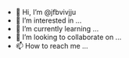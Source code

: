 - 👋 Hi, I’m @jfbvivjju
- 👀 I’m interested in ...
- 🌱 I’m currently learning ...
- 💞️ I’m looking to collaborate on ...
- 📫 How to reach me ...

<!---
jfbvivjju/jfbvivjju is a ✨ special ✨ repository because its `README.md` (this file) appears on your GitHub profile.
You can click the Preview link to take a look at your changes.
--->
